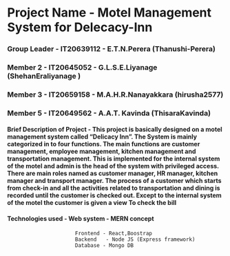 # Project Name - Motel Management System for Delecacy-Inn

### Group Leader - IT20639112 - E.T.N.Perera (Thanushi-Perera)
### Member 2 - IT20645052 - G.L.S.E.Liyanage (ShehanEraliyanage )
### Member 3 - IT20659158 - M.A.H.R.Nanayakkara (hirusha2577)
### Member 5 - IT20649562 - A.A.T. Kavinda (ThisaraKavinda)


#### Brief Description of Project - This project is basically designed on a motel management system called “Delicacy Inn”. The System is mainly categorized in to four functions. The main functions are customer management, employee management, kitchen management and transportation management. This is implemented for the internal system of the motel and admin is the head of the system with privileged access. There are main roles named as customer manager, HR manager, kitchen manager and transport manager. The process of a customer which starts from check-in and all the activities related to transportation and dining is recorded until the customer is checked out. Except to the internal system of the motel the customer is given a view To check the bill

#### Technologies used -  Web system - MERN concept
                          Frontend - React,Boostrap
                          Backend   - Node JS (Express framework)
                          Database - Mongo DB 
 

